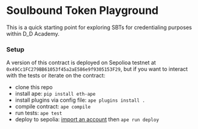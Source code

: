 # Soulbound Token Playground

This is a quick starting point for exploring SBTs for credentialing purposes within D_D Academy.

### Setup

A version of this contract is deployed on Sepolioa testnet at `0x49Cc1FC279BB61053f45a2aE586e9f9305153F29`,
but if you want to interact with the tests or iterate on the contract:

- clone this repo
- install ape: `pip install eth-ape`
- install plugins via config file: `ape plugins install .`
- compile contract: `ape compile`
- run tests: `ape test`
- deploy to sepolia: [import an account](https://docs.apeworx.io/ape/stable/userguides/accounts.html#importing-existing-accounts) then `ape run deploy`
